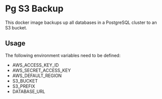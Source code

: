 # Pg S3 Backup

This docker image backups up all databases in a PostgreSQL cluster to an S3 bucket.

## Usage

The following environment variables need to be defined:

* AWS_ACCESS_KEY_ID
* AWS_SECRET_ACCESS_KEY
* AWS_DEFAULT_REGION
* S3_BUCKET
* S3_PREFIX
* DATABASE_URL
